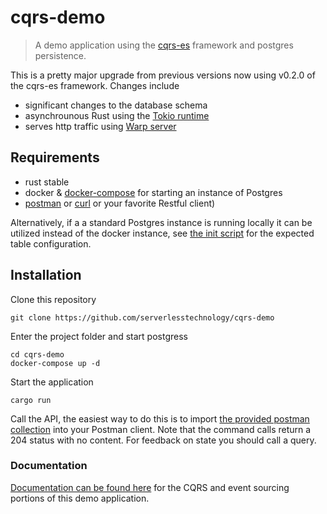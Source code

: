 # cqrs-demo

> A demo application using the [cqrs-es](https://github.com/serverlesstechnology/cqrs) framework
> and postgres persistence.

This is a pretty major upgrade from previous versions now using v0.2.0 of the cqrs-es framework.
Changes include
- significant changes to the database schema
- asynchrounous Rust using the [Tokio runtime](https://github.com/tokio-rs/tokio)
- serves http traffic using [Warp server](https://github.com/seanmonstar/warp)

## Requirements
- rust stable
- docker & [docker-compose](https://docs.docker.com/compose/) for starting an instance of Postgres
- [postman](https://www.postman.com/) or [curl](curl/test_api.sh) or your favorite Restful client)

Alternatively, if a a standard Postgres instance is running locally it can be utilized instead of the docker instance,
see [the init script](db/init.sql) for the expected table configuration. 
## Installation

Clone this repository

    git clone https://github.com/serverlesstechnology/cqrs-demo

Enter the project folder and start postgress

    cd cqrs-demo
    docker-compose up -d

Start the application

    cargo run

Call the API, the easiest way to do this is to import 
[the provided postman collection](cqrs-demo.postman_collection.json)
into your Postman client. Note that the command calls return a 204 status with no content. 
For feedback on state you should call a query.

### Documentation

[Documentation can be found here](https://doc.rust-cqrs.org/)
 for the CQRS and event sourcing portions of this demo application. 